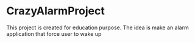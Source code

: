 # CrazyAlarmProject
This project is created for education purpose. The idea is make an alarm application that force user to wake up
